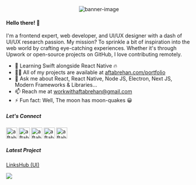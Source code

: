 <div align="center">
 <img src="https://github.com/aftabrehan/aftabrehan/assets/93012310/72074229-e298-4337-9de7-2b450fbb768c" alt="banner-image" />
</div>

#### Hello there! 👋

I'm a frontend expert, web developer, and UI/UX designer with a dash of UI/UX research passion. My mission? To sprinkle a bit of inspiration into the web world by crafting eye-catching experiences. Whether it's through Upwork or open-source projects on GitHub, I love contributing remotely.

- 🌱 Learning Swift alongside React Native 🔥
- 👨‍💻 All of my projects are available at [aftabrehan.com/portfolio](https://aftabrehan.com/portfolio)
- 💬 Ask me about React, React Native, Node JS, Electron, Next JS, Modern Frameworks & Libraries...
- 📫 Reach me at workwithaftabrehan@gmail.com
- ⚡ Fun fact: Well, The moon has moon-quakes 😀

##### Let's Connect

<p>
  <a href="https://linkedin.com/in/aftabrehan" target="_blank"><img src="https://static-00.iconduck.com/assets.00/linkedin-icon-2048x2048-ya5g47j2.png" alt="aftabrehan" height="30" width="30" /></a>
  <a href="https://twitter.com/aftabrehan_" target="_blank"><img src="https://cdn4.iconfinder.com/data/icons/social-media-icons-the-circle-set/48/twitter_circle-512.png" alt="aftabrehan" height="30" width="30" /></a>
  <a href="https://aftabrehan.com" target="_blank"><img src="https://cdn-icons-png.flaticon.com/512/841/841364.png" alt="aftabrehan" height="30" width="30" /></a>
  <a href="mailto:workwithaftabrehan@gmail.com" target="_blank"><img src="https://cdn.iconscout.com/icon/free/png-256/free-mail-1299-1100772.png?f=webp" alt="aftabrehan" height="30" width="30" /></a>
  <a href="https://read.withaftab.com" target="_blank"><img src="https://github-production-user-asset-6210df.s3.amazonaws.com/93012310/239690238-ab455b1f-cf97-43a9-bec3-d69bab860d5e.png" alt="aftabrehan" height="30" width="30" /></a>
</p>


##### Latest Project

<div>
  <a href="https://www.loom.com/share/88f327b123d940e584e3456cac95f2ae">
    <p>LinksHub (UI)</p>
  </a>
  <a href="https://www.loom.com/share/88f327b123d940e584e3456cac95f2ae">
    <img style="max-width:300px;" src="https://cdn.loom.com/sessions/thumbnails/a5f69f8c8e1343f1b2b051b13debd63a-with-play.gif">
  </a>
</div>





